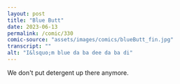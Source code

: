 ```yaml
---
layout: post
title: "Blue Butt"
date: 2023-06-13
permalink: /comic/330
comic-source: "assets/images/comics/blueButt_fin.jpg"
transcript: ""
alt: "I&lsquo;m blue da ba dee da ba di"
---
```

We don't put detergent up there anymore.
